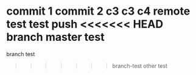 commit 1
commit 2
c3
c3
c4
remote test
test push
<<<<<<< HEAD
branch master test
=======
branch test
>>>>>>> branch-test
other test

